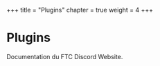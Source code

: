+++
title = "Plugins"
chapter = true
weight = 4
+++

# Plugins

Documentation du FTC Discord Website.
